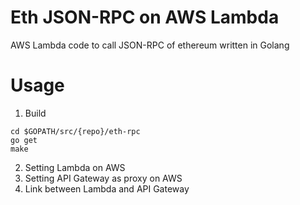 # Eth JSON-RPC on AWS Lambda
AWS Lambda code to call JSON-RPC of ethereum written in Golang

# Usage
1. Build
```shell
cd $GOPATH/src/{repo}/eth-rpc
go get
make
```
2. Setting Lambda on AWS
3. Setting API Gateway as proxy on AWS
4. Link between Lambda and API Gateway
